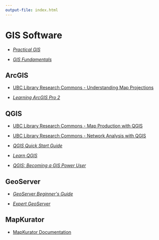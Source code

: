 ```yaml
---
output-file: index.html
---
```


# GIS Software

- _[Practical GIS](https://go.exlibris.link/0SQNwYkl)_

- _[GIS Fundamentals](https://go.exlibris.link/K2SdsWd1)_

## ArcGIS

- [UBC Library Research Commons - Understanding Map Projections](https://ubc-library-rc.github.io/map-projections/)

- _[Learning ArcGIS Pro 2](https://go.exlibris.link/GQq35Gf6)_

## QGIS

- [UBC Library Research Commons - Map Production with QGIS](https://ubc-library-rc.github.io/gis-intro-qgis/)

- [UBC Library Research Commons - Network Analysis with QGIS](https://ubc-library-rc.github.io/qgis-walkability/)

- _[QGIS Quick Start Guide](https://go.exlibris.link/vXrWwwJ9)_

- _[Learn QGIS](https://go.exlibris.link/yGfccBXv)_

- _[QGIS: Becoming a GIS Power User](https://go.exlibris.link/NcZblRWv)_

## GeoServer

- _[GeoServer Beginner's Guide](https://go.exlibris.link/ZSQc0jdm)_

- _[Expert GeoServer](https://go.exlibris.link/VZSrV1cw)_

## MapKurator

- [MapKurator Documentation](https://knowledge-computing.github.io/mapkurator-doc/#/docs/introduction)
